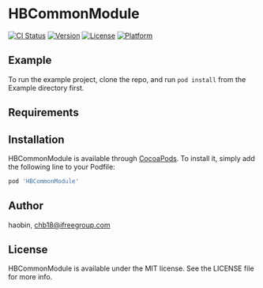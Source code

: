 # HBCommonModule

[![CI Status](https://img.shields.io/travis/haobin/HBCommonModule.svg?style=flat)](https://travis-ci.org/haobin/HBCommonModule)
[![Version](https://img.shields.io/cocoapods/v/HBCommonModule.svg?style=flat)](https://cocoapods.org/pods/HBCommonModule)
[![License](https://img.shields.io/cocoapods/l/HBCommonModule.svg?style=flat)](https://cocoapods.org/pods/HBCommonModule)
[![Platform](https://img.shields.io/cocoapods/p/HBCommonModule.svg?style=flat)](https://cocoapods.org/pods/HBCommonModule)

## Example

To run the example project, clone the repo, and run `pod install` from the Example directory first.

## Requirements

## Installation

HBCommonModule is available through [CocoaPods](https://cocoapods.org). To install
it, simply add the following line to your Podfile:

```ruby
pod 'HBCommonModule'
```

## Author

haobin, chb18@ifreegroup.com

## License

HBCommonModule is available under the MIT license. See the LICENSE file for more info.
